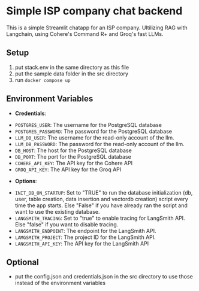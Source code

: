 # Simple ISP company chat backend

This is a simple Streamlit chatapp for an ISP company. Ultilizing RAG with Langchain, using Cohere's Command R+ and Groq's fast LLMs.

## Setup

1. put stack.env in the same directory as this file
2. put the sample data folder in the src directory
3. run `docker compose up`

## Environment Variables

- **Credentials**:

* `POSTGRES_USER`: The username for the PostgreSQL database
* `POSTGRES_PASSWORD`: The password for the PostgreSQL database
* `LLM_DB_USER`: The username for the read-only account of the llm.
* `LLM_DB_PASSWORD`: The password for the read-only account of the llm.
* `DB_HOST`: The host for the PostgreSQL database
* `DB_PORT`: The port for the PostgreSQL database
* `COHERE_API_KEY`: The API key for the Cohere API
* `GROQ_API_KEY`: The API key for the Groq API

- **Options**:

* `INIT_DB_ON_STARTUP`: Set to "TRUE" to run the database initialization (db, user, table creation, data insertion and vectordb creation) script every time the app starts. Else "False" if you have already ran the script and want to use the existing database.
* `LANGSMITH_TRACING`: Set to "true" to enable tracing for LangSmith API. Else "false" if you want to disable tracing.
* `LANGSMITH_ENDPOINT`: The endpoint for the LangSmith API.
* `LAMGSMITH_PROJECT`: The project ID for the LangSmith API.
* `LANGSMITH_API_KEY`: The API key for the LangSmith API

## Optional

- put the config.json and credentials.json in the src directory to use those instead of the environment variables
